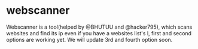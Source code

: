# webscanner
Webscanner is a tool(helped by @BHUTUU and @hacker795), which scans websites and find its ip even if you have a websites list's l, first and second options are working yet. We will update 3rd and fourth option soon.
